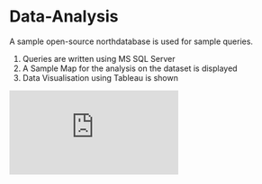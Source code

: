 # Data-Analysis
A sample open-source northdatabase is used for sample queries. 
1. Queries are written using MS SQL Server
2. A Sample Map for the analysis on the dataset is displayed
3. Data Visualisation using Tableau is shown

![Dashboard](https://github.com/Chedeshri/Data-Analysis/TableauDashboard.pdf)


